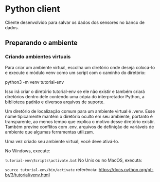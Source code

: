 # Python client
Cliente desenvolvido para salvar os dados dos sensores no banco de dados.

## Preparando o ambiente

### Criando ambientes virtuais 
Para criar um ambiente virtual, escolha um diretório onde deseja colocá-lo e execute o módulo venv como um script com o caminho do diretório:

python3 -m venv tutorial-env

Isso irá criar o diretório tutorial-env se ele não existir e também criará diretórios dentro dele contendo uma cópia do interpretador Python, a biblioteca padrão e diversos arquivos de suporte.

Um diretório de localização comum para um ambiente virtual é .venv. Esse nome tipicamente mantém o diretório oculto em seu ambiente, portanto é transparente, ao menos tempo que explica o motivo desse diretório existir. Também previne conflitos com .env, arquivos de definição de variáveis de ambiente que algumas ferramentas utilizam.

Uma vez criado seu ambiente virtual, você deve ativá-lo.

No Windows, execute:

`
tutorial-env\Scripts\activate.bat
`
No Unix ou no MacOS, executa:

`
source tutorial-env/bin/activate
`
referência: https://docs.python.org/pt-br/3/tutorial/venv.html
